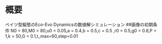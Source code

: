 # 概要
ベイツ型擬態のEco-Evo Dynamicsの数値解シミュレーション
##画像の初期条件
N0 = 80,M0 = 80,u0 = 0.05,a = 0.4,b = 0.5,c = 0.5
,r0 = 0.5,g0 = 0.8,P = 1,k = 50,G = 0.1,t_max=60,step=0.01